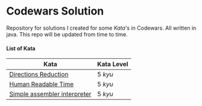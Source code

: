 # Codewars Solution
Repository for solutions I created for some *Kata*'s in Codewars. All written in java. This repo will be updated from time to time.


#### List of Kata
Kata | Kata Level
-----|-----------
[Directions Reduction](https://www.codewars.com/kata/550f22f4d758534c1100025a) | 5 *kyu*
[Human Readable Time](https://www.codewars.com/kata/52685f7382004e774f0001f7) | 5 *kyu*
[Simple assembler interpreter](https://www.codewars.com/kata/58e24788e24ddee28e000053) | 5 *kyu*
